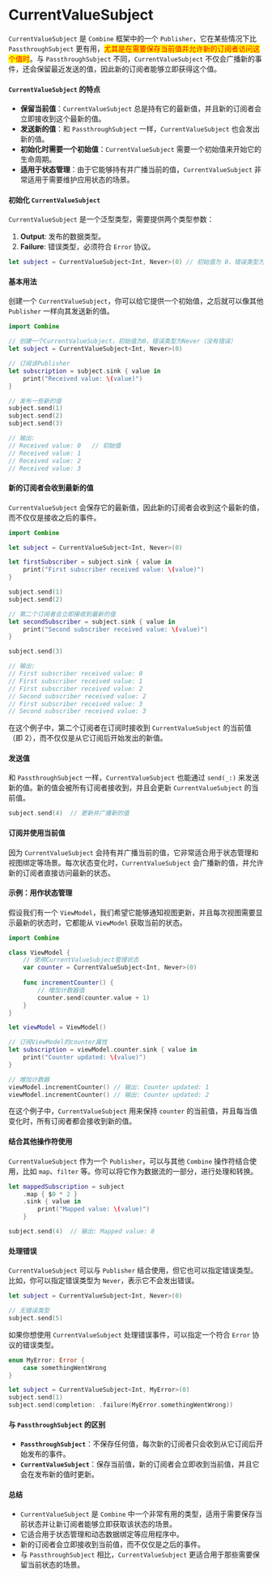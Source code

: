 # CurrentValueSubject

`CurrentValueSubject` 是 `Combine` 框架中的一个 `Publisher`，它在某些情况下比 `PassthroughSubject` 更有用，<mark style="color:red;">尤其是在需要保存当前值并允许新的订阅者访问这个值时</mark>。与 `PassthroughSubject` 不同，`CurrentValueSubject` 不仅会广播新的事件，还会保留最近发送的值，因此新的订阅者能够立即获得这个值。

#### `CurrentValueSubject` 的特点

* **保留当前值**：`CurrentValueSubject` 总是持有它的最新值，并且新的订阅者会立即接收到这个最新的值。
* **发送新的值**：和 `PassthroughSubject` 一样，`CurrentValueSubject` 也会发出新的值。
* **初始化时需要一个初始值**：`CurrentValueSubject` 需要一个初始值来开始它的生命周期。
* **适用于状态管理**：由于它能够持有并广播当前的值，`CurrentValueSubject` 非常适用于需要维护应用状态的场景。

#### 初始化 `CurrentValueSubject`

`CurrentValueSubject` 是一个泛型类型，需要提供两个类型参数：

1. **Output**: 发布的数据类型。
2. **Failure**: 错误类型，必须符合 `Error` 协议。

```swift
let subject = CurrentValueSubject<Int, Never>(0) // 初始值为 0，错误类型为 Never（即没有错误）
```

#### 基本用法

创建一个 `CurrentValueSubject`，你可以给它提供一个初始值，之后就可以像其他 `Publisher` 一样向其发送新的值。

```swift
import Combine

// 创建一个CurrentValueSubject，初始值为0，错误类型为Never（没有错误）
let subject = CurrentValueSubject<Int, Never>(0)

// 订阅该Publisher
let subscription = subject.sink { value in
    print("Received value: \(value)")
}

// 发布一些新的值
subject.send(1)
subject.send(2)
subject.send(3)

// 输出:
// Received value: 0   // 初始值
// Received value: 1
// Received value: 2
// Received value: 3
```

#### 新的订阅者会收到最新的值

`CurrentValueSubject` 会保存它的最新值，因此新的订阅者会收到这个最新的值，而不仅仅是接收之后的事件。

```swift
import Combine

let subject = CurrentValueSubject<Int, Never>(0)

let firstSubscriber = subject.sink { value in
    print("First subscriber received value: \(value)")
}

subject.send(1)
subject.send(2)

// 第二个订阅者会立即接收到最新的值
let secondSubscriber = subject.sink { value in
    print("Second subscriber received value: \(value)")
}

subject.send(3)

// 输出:
// First subscriber received value: 0
// First subscriber received value: 1
// First subscriber received value: 2
// Second subscriber received value: 2
// First subscriber received value: 3
// Second subscriber received value: 3
```

在这个例子中，第二个订阅者在订阅时接收到 `CurrentValueSubject` 的当前值（即 2），而不仅仅是从它订阅后开始发出的新值。

#### 发送值

和 `PassthroughSubject` 一样，`CurrentValueSubject` 也能通过 `send(_:)` 来发送新的值。新的值会被所有订阅者接收到，并且会更新 `CurrentValueSubject` 的当前值。

```swift
subject.send(4)  // 更新并广播新的值
```

#### 订阅并使用当前值

因为 `CurrentValueSubject` 会持有并广播当前的值，它非常适合用于状态管理和视图绑定等场景。每次状态变化时，`CurrentValueSubject` 会广播新的值，并允许新的订阅者直接访问最新的状态。

#### 示例：用作状态管理

假设我们有一个 `ViewModel`，我们希望它能够通知视图更新，并且每次视图需要显示最新的状态时，它都能从 `ViewModel` 获取当前的状态。

```swift
import Combine

class ViewModel {
    // 使用CurrentValueSubject管理状态
    var counter = CurrentValueSubject<Int, Never>(0)
    
    func incrementCounter() {
        // 增加计数器值
        counter.send(counter.value + 1)
    }
}

let viewModel = ViewModel()

// 订阅ViewModel的counter属性
let subscription = viewModel.counter.sink { value in
    print("Counter updated: \(value)")
}

// 增加计数器
viewModel.incrementCounter() // 输出: Counter updated: 1
viewModel.incrementCounter() // 输出: Counter updated: 2
```

在这个例子中，`CurrentValueSubject` 用来保持 `counter` 的当前值，并且每当值变化时，所有订阅者都会接收到新的值。

#### 结合其他操作符使用

`CurrentValueSubject` 作为一个 `Publisher`，可以与其他 `Combine` 操作符结合使用，比如 `map`、`filter` 等。你可以将它作为数据流的一部分，进行处理和转换。

```swift
let mappedSubscription = subject
    .map { $0 * 2 }
    .sink { value in
        print("Mapped value: \(value)")
    }

subject.send(4)  // 输出: Mapped value: 8
```

#### 处理错误

`CurrentValueSubject` 可以与 `Publisher` 结合使用，但它也可以指定错误类型。比如，你可以指定错误类型为 `Never`，表示它不会发出错误。

```swift
let subject = CurrentValueSubject<Int, Never>(0)

// 无错误类型
subject.send(5)
```

如果你想使用 `CurrentValueSubject` 处理错误事件，可以指定一个符合 `Error` 协议的错误类型。

```swift
enum MyError: Error {
    case somethingWentWrong
}

let subject = CurrentValueSubject<Int, MyError>(0)
subject.send(1)
subject.send(completion: .failure(MyError.somethingWentWrong))
```

#### 与 `PassthroughSubject` 的区别

* **`PassthroughSubject`**：不保存任何值，每次新的订阅者只会收到从它订阅后开始发布的事件。
* **`CurrentValueSubject`**：保存当前值，新的订阅者会立即收到当前值，并且它会在发布新的值时更新。

#### 总结

* `CurrentValueSubject` 是 `Combine` 中一个非常有用的类型，适用于需要保存当前状态并让新订阅者能够立即获取该状态的场景。
* 它适合用于状态管理和动态数据绑定等应用程序中。
* 新的订阅者会立即接收到当前值，而不仅仅是之后的事件。
* 与 `PassthroughSubject` 相比，`CurrentValueSubject` 更适合用于那些需要保留当前状态的场景。
